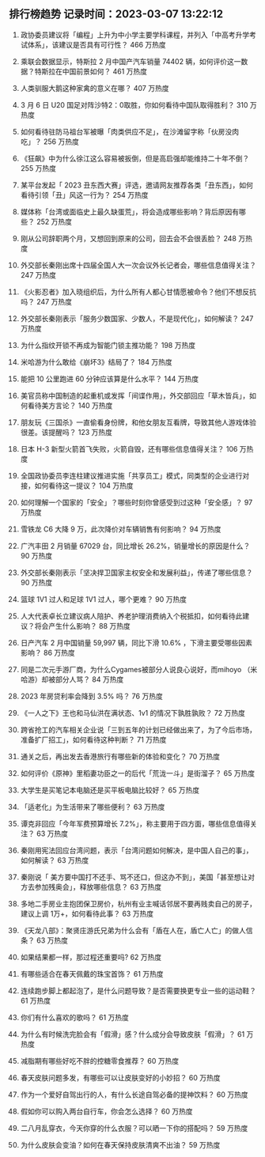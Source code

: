 
## 排行榜趋势 记录时间：2023-03-07 13:22:12
  
  1. 政协委员建议将「编程」上升为中小学主要学科课程，并列入「中高考升学考试体系」，该建议是否具有可行性？ 466 万热度
    
  2. 乘联会数据显示，特斯拉 2 月中国产汽车销量 74402 辆，如何评价这一数据？特斯拉在中国前景如何？ 461 万热度
    
  3. 人类驯服大鹅这种家禽的意义在哪？ 407 万热度
    
  4. 3 月 6 日 U20 国足对阵沙特2：0取胜，你如何看待中国队取得胜利？ 310 万热度
    
  5. 如何看待驻防马祖台军被曝「肉类供应不足」，在沙滩留字称「伙房没肉吃」？ 256 万热度
    
  6. 《狂飙》中为什么徐江这么容易被扳倒，但是高启强却能维持二十年不倒？ 255 万热度
    
  7. 某平台发起「 2023 丑东西大赛」评选，邀请网友推荐各类「丑东西」，如何看待引领「丑」风这一行为？ 254 万热度
    
  8. 媒体称「台湾或面临史上最久缺蛋荒」，将会造成哪些影响？背后原因有哪些？ 252 万热度
    
  9. 刚从公司辞职两个月，又想回到原来的公司，回去会不会很丢脸？ 248 万热度
    
  10. 外交部长秦刚出席十四届全国人大一次会议外长记者会，哪些信息值得关注？ 247 万热度
    
  11. 《火影忍者》加入晓组织后，为什么所有人都心甘情愿被命令？他们不想反抗吗？ 247 万热度
    
  12. 外交部长秦刚表示「服务少数国家、少数人，不是现代化」，如何解读？ 247 万热度
    
  13. 为什么指纹开锁不再成为智能门锁主推功能？ 198 万热度
    
  14. 米哈游为什么敢给《崩坏3》结局了？ 184 万热度
    
  15. 能把 10 公里跑进 60 分钟应该算是什么水平？ 144 万热度
    
  16. 美官员称中国制造的起重机或发挥「间谍作用」，外交部回应「草木皆兵」，如何看待美方言论？ 140 万热度
    
  17. 朋友玩《三国杀》一直偷看身份牌，和他女朋友互看牌，导致其他人游戏体验很差。该提醒吗？ 123 万热度
    
  18. 日本 H-3 新型火箭首飞失败，火箭自毁，还有哪些信息值得关注？ 106 万热度
    
  19. 全国政协委员李连柱建议推进实施「共享员工」模式，同类型的企业进行对接，如何看待这一提议？ 104 万热度
    
  20. 如何理解一个国家的「安全」？哪些时刻你曾感受到过这种「安全感」？ 97 万热度
    
  21. 雪铁龙 C6 大降 9 万，此次降价对车辆销售有何影响？ 94 万热度
    
  22. 广汽丰田 2 月销量 67029 台，同比增长 26.2%，销量增长的原因是什么？ 90 万热度
    
  23. 外交部长秦刚表示「坚决捍卫国家主权安全和发展利益」，传递了哪些信息？ 90 万热度
    
  24. 篮球 1V1 过人和足球 1V1 过人，哪个更难？ 90 万热度
    
  25. 人大代表卓长立建议病人陪护、养老护理消费纳入个税抵扣，如何看待此建议？将会产生什么影响？ 88 万热度
    
  26. 日产汽车 2 月中国销量 59,997 辆，同比下滑 10.6% ，下滑主要受哪些因素影响？ 86 万热度
    
  27. 同是二次元手游厂商，为什么Cygames被部分人说良心说好，而mihoyo （米哈游）却被部分人骂？ 84 万热度
    
  28. 2023 年房贷利率会降到 3.5% 吗？ 76 万热度
    
  29. 《一人之下》王也和马仙洪在满状态、1v1 的情况下孰胜孰败？ 72 万热度
    
  30. 跨省抢工的汽车相关企业说「三到五年的计划已经做出来了，为了今后市场，准备扩厂招工」，如何看待这种判断？ 71 万热度
    
  31. 通关之后，再出发去香港旅行有哪些新的体验和变化？ 70 万热度
    
  32. 如何评价《原神》里稻妻功臣之一的后代「荒泷一斗」是街溜子？ 65 万热度
    
  33. 大学生是买笔记本电脑还是买平板电脑比较好？ 65 万热度
    
  34. 「适老化」为生活带来了哪些便利？ 63 万热度
    
  35. 谭克非回应「今年军费预算增长 7.2%」，称主要用于四方面，哪些信息值得关注？ 63 万热度
    
  36. 秦刚用宪法回应台湾问题，表示「台湾问题如何解决，是中国人自己的事」，如何解读？ 63 万热度
    
  37. 秦刚说「 美方要中国打不还手、骂不还口，但这办不到」，美国「甚至想让对方去参加残奥会」，释放哪些信息？ 63 万热度
    
  38. 多地二手房业主抱团保卫房价，杭州有业主喊话邻居不要再贱卖自己的房子，建议上调 1万+，如何看待此事？ 63 万热度
    
  39. 《天龙八部》：聚贤庄游氏兄弟为什么会有「盾在人在，盾亡人亡」的做人信条？ 63 万热度
    
  40. 如果结果都一样，那过程还重要吗? 62 万热度
    
  41. 有哪些适合在春天佩戴的珠宝首饰？ 61 万热度
    
  42. 连续跑步脚上都起泡了，是什么问题导致？是否需要换更专业一些的运动鞋？ 61 万热度
    
  43. 你们有什么喜欢的歌吗？ 61 万热度
    
  44. 为什么有时候洗完脸会有「假滑」感？什么成分会导致皮肤「假滑」？ 61 万热度
    
  45. 减脂期有哪些好吃不胖的控糖零食推荐？ 60 万热度
    
  46. 春天皮肤问题多发，有哪些可以让皮肤变好的小妙招？ 60 万热度
    
  47. 作为一个爱好自驾出行的人，有什么长途自驾必备的提神饮料？ 60 万热度
    
  48. 假如你可以购入两台自行车，你会怎么选择？ 60 万热度
    
  49. 二八月乱穿衣，今天你穿的什么衣服？可以晒一下你的搭配吗？ 59 万热度
    
  50. 为什么皮肤会变油？如何在春天保持皮肤清爽不出油？ 59 万热度
    